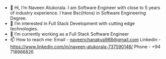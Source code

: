 - 👋 Hi, I’m Naveen Atukorala. I am Software Engineer with close to 5 years of industry experience. I have Bsc(Hons) in Software Engineering Degree.
- 👀 I’m interested in Full Stack Development with cutting edge technologies.
- 🌱 I’m currently working as a Full Stack Software Engineer
- 📫 How to reach me:
            Email - naveenchanakya988@gmail.com
            Linkedin - https://www.linkedin.com/in/naveen-atukorala-737590146/
            Phone - +94 718966826


